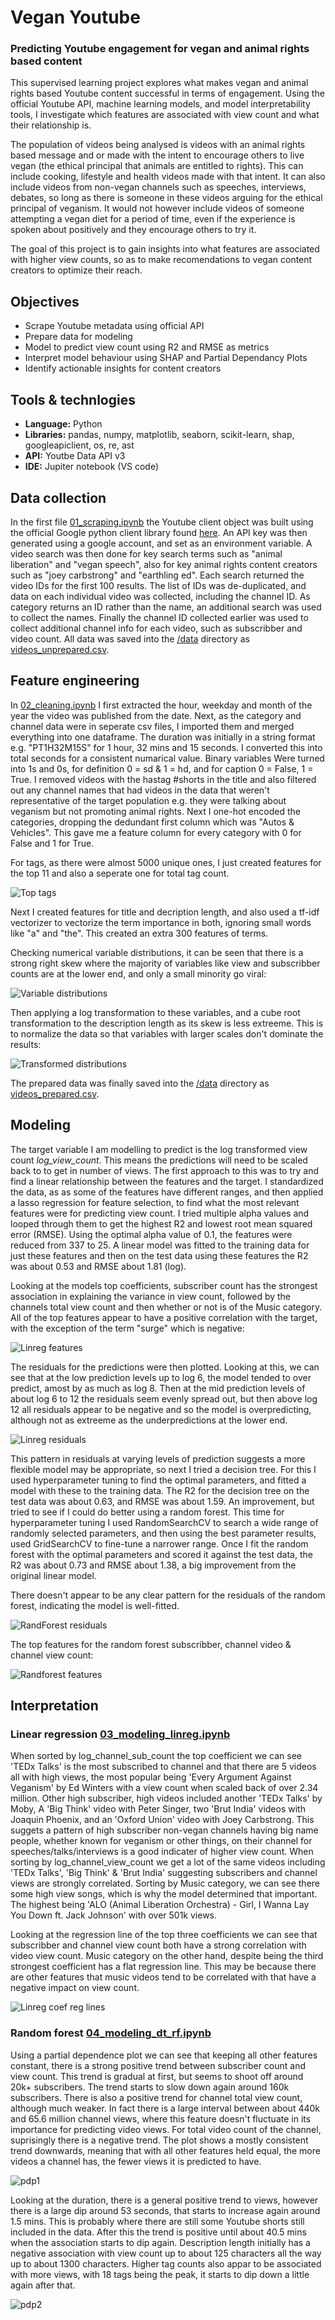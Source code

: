 # Vegan Youtube

### Predicting Youtube engagement for vegan and animal rights based content

This supervised learning project explores what makes vegan and animal rights based Youtube content successful in terms of engagement. Using the official Youtube API, machine learning models, and model interpretability tools, I investigate which features are associated with view count and what their relationship is.

The population of videos being analysed is videos with an animal rights based message and or made with the intent to encourage others to live vegan (the ethical principal that animals are entitled to rights). This can include cooking, lifestyle and health videos made with that intent. It can also include videos from non-vegan channels such as speeches, interviews, debates, so long as there is someone in these videos arguing for the ethical principal of veganism. It would not however include videos of someone attempting a vegan diet for a period of time, even if the experience is spoken about positively and they encourage others to try it.

The goal of this project is to gain insights into what features are associated with higher view counts, so as to make recomendations to vegan content creators to optimize their reach.

## Objectives

- Scrape Youtube metadata using official API
- Prepare data for modeling
- Model to predict view count using R2 and RMSE as metrics
- Interpret model behaviour using SHAP and Partial Dependancy Plots
- Identify actionable insights for content creators

## Tools & technlogies

- **Language:** Python
- **Libraries:** pandas, numpy, matplotlib, seaborn, scikit-learn, shap, googleapiclient, os, re, ast
- **API:** Youtbe Data API v3
- **IDE:** Jupiter notebook (VS code)

## Data collection

In the first file [01_scraping.ipynb](/01_scraping.ipynb) the Youtube client object was built using the official Google python client library found [here](https://github.com/googleapis/google-api-python-client). An API key was then generated using a google account, and set as an environment variable. A video search was then done for key search terms such as "animal liberation" and "vegan speech", also for key animal rights content creators such as "joey carbstrong" and "earthling ed". Each search returned the video IDs for the first 100 results. The list of IDs was de-duplicated, and data on each individual video was collected, including the channel ID. As category returns an ID rather than the name, an additional search was used to collect the names. Finally the channel ID collected earlier was used to collect additional channel info for each video, such as subscribber and video count. All data was saved into the [/data](/data/) directory as [videos_unprepared.csv](/data/videos_unprepared.csv).

## Feature engineering

In [02_cleaning.ipynb](/02_cleaning.ipynb) I first extracted the hour, weekday and month of the year the video was published from the date. Next, as the category and channel data were in seperate csv files, I imported them and merged everything into one dataframe. The duration was initially in a string format e.g. "PT1H32M15S" for 1 hour, 32 mins and 15 seconds. I converted this into total seconds for a consistent numarical value. Binary variables Were turned into 1s and 0s, for definition 0 = sd & 1 = hd, and for caption 0 = False, 1 = True. I removed videos with the hastag #shorts in the title and also filtered out any channel names that had videos in the data that weren't representative of the target population e.g. they were talking about veganism but not promoting animal rights. Next I one-hot encoded the categories, dropping the dedundant first column which was "Autos & Vehicles". This gave me a feature column for every category with 0 for False and 1 for True.

For tags, as there were almost 5000 unique ones, I just created features for the top 11 and also a seperate one for total tag count.

![Top tags](/images/tag_frequency.png)

Next I created features for title and decription length, and also used a tf-idf vectorizer to vectorize the term importance in both, ignoring small words like "a" and "the". This created an extra 300 features of terms.

Checking numerical variable distributions, it can be seen that there is a strong right skew where the majority of variables like view and subscribber counts are at the lower end, and only a small minority go viral:

![Variable distributions](/images/variable_distributions.png)

Then applying a log transformation to these variables, and a cube root transformation to the description length as its skew is less extreeme. This is to normalize the data so that variables with larger scales don't dominate the results:

![Transformed distributions](/images/transformed_variable_distributions.png)

The prepared data was finally saved into the [/data](/data/) directory as [videos_prepared.csv](/data/videos_prepared.csv).

## Modeling

The target variable I am modelling to predict is the log transformed view count _log_view_count_. This means the predictions will need to be scaled back to to get in number of views. The first approach to this was to try and find a linear relationship between the features and the target. I standardized the data, as as some of the features have different ranges, and then applied a lasso regression for feature selection, to find what the most relevant features were for predicting view count. I tried multiple alpha values and looped through them to get the highest R2 and lowest root mean squared error (RMSE). Using the optimal alpha value of 0.1, the features were reduced from 337 to 25. A linear model was fitted to the training data for just these features and then on the test data using these features the R2 was about 0.53 and RMSE about 1.81 (log).

Looking at the models top coefficients, subscriber count has the strongest association in explaining the variance in view count, followed by the channels total view count and then whether or not is of the Music category. All of the top features appear to have a positive correlation with the target, with the exception of the term "surge" which is negative:

![Linreg features](/images/linreg_top_features.png)

The residuals for the predictions were then plotted. Looking at this, we can see that at the low prediction levels up to log 6, the model tended to over predict, amost by as much as log 8. Then at the mid prediction levels of about log 6 to 12 the residuals seem evenly spread out, but then above log 12 all residuals appear to be negative and so the model is overpredicting, although not as extreeme as the underpredictions at the lower end.

![Linreg residuals](/images/linreg_residual_plot.png)

This pattern in residuals at varying levels of prediction suggests a more flexible model may be appropriate, so next I tried a decision tree. For this I used hyperparameter tuning to find the optimal parameters, and fitted a model with these to the training data. The R2 for the decision tree on the test data was about 0.63, and RMSE was about 1.59. An improvement, but tried to see if I could do better using a random forest. This time for hyperparameter tuning I used RandomSearchCV to search a wide range of randomly selected parameters, and then using the best parameter results, used GridSearchCV to fine-tune a narrower range. Once I fit the random forest with the optimal parameters and scored it against the test data, the R2 was about 0.73 and RMSE about 1.38, a big improvement from the original linear model.

There doesn't appear to be any clear pattern for the residuals of the random forest, indicating the model is well-fitted.

![RandForest residuals](/images/rf_residual_plot.png)

The top features for the random forest subscribber, channel video & channel view count:

![Randforest features](/images/rf_top_feature_importance.png)

## Interpretation

### Linear regression [03_modeling_linreg.ipynb](/03_modeling_linreg.ipynb)

When sorted by log_channel_sub_count the top coefficient we can see 'TEDx Talks' is the most subscribed to channel and that there are 5 videos all with high views, the most popular being 'Every Argument Against Veganism' by Ed Winters with a view count when scaled back of over 2.34 million. Other high subscriber, high videos included another 'TEDx Talks' by Moby, A 'Big Think' video with Peter Singer, two 'Brut India' videos with Joaquin Phoenix, and an 'Oxford Union' video with Joey Carbstrong. This suggets a pattern of high subscriber non-vegan channels having big name people, whether known for veganism or other things, on their channel for speeches/talks/interviews is a good indicater of higher view count. When sorting by log_channel_view_count we get a lot of the same videos including 'TEDx Talks', 'Big Think' & 'Brut India' suggesting subscribers and channel views are strongly correlated. Sorting by Music category, we can see there some high view songs, which is why the model determined that important. The highest being 'ALO (Animal Liberation Orchestra) - Girl, I Wanna Lay You Down ft. Jack Johnson' with over 501k views.

Looking at the regression line of the top three coefficients we can see that subscribber and channel view count both have a strong correlation with video view count. Music category on the other hand, despite being the third strongest coefficient has a flat regression line. This may be because there are other features that music videos tend to be correlated with that have a negative impact on view count.

![Linreg coef reg lines](/images/top_coefficient_regression_lines.png)

### Random forest [04_modeling_dt_rf.ipynb](/04_modeling_dt_rf.ipynb)

Using a partial dependence plot we can see that keeping all other features constant, there is a strong positive trend between subscriber count and view count. This trend is gradual at first, but seems to shoot off around 20k+ subscribers. The trend starts to slow down again around 160k subscribers. There is also a positive trend for channel total view count, although much weaker. In fact there is a large interval between about 440k and 65.6 million channel views, where this feature doesn't fluctuate in its importance for predicting video views. For total video count of the channel, suprisingly there is a negative trend. The plot shows a mostly consistent trend downwards, meaning that with all other features held equal, the more videos a channel has, the fewer views it is predicted to have.

![pdp1](/images/pdp_sub_video_channel_view_count.png)

Looking at the duration, there is a general positive trend to views, however there is a large dip around 53 seconds, that starts to increase again around 1.5 mins. This is probably where there are still some Youtube shorts still included in the data. After this the trend is positive until about 40.5 mins when the association starts to dip again. Description length initially has a negative association with view count up to about 125 characters all the way up to about 1300 characters. Higher tag counts also appar to be associated with more views, with 18 tags being the peak, it starts to dip down a little again after that.

![pdp2](/images/pdp_duration_desc_length_tag_count.png)
